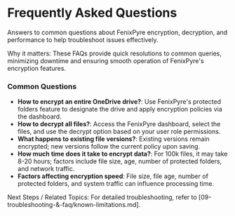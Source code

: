# Frequently Asked Questions

Answers to common questions about FenixPyre encryption, decryption, and performance to help troubleshoot issues effectively.


Why it matters: These FAQs provide quick resolutions to common queries, minimizing downtime and ensuring smooth operation of FenixPyre's encryption features.

### Common Questions

- **How to encrypt an entire OneDrive drive?**: Use FenixPyre's protected folders feature to designate the drive and apply encryption policies via the dashboard.
- **How to decrypt all files?**: Access the FenixPyre dashboard, select the files, and use the decrypt option based on your user role permissions.
- **What happens to existing file versions?**: Existing versions remain encrypted; new versions follow the current policy upon saving.
- **How much time does it take to encrypt data?**: For 100k files, it may take 8-20 hours; factors include file size, age, number of protected folders, and network traffic.
- **Factors affecting encryption speed**: File size, file age, number of protected folders, and system traffic can influence processing time.

Next Steps / Related Topics: For detailed troubleshooting, refer to [09-troubleshooting-&-faq/known-limitations.md].